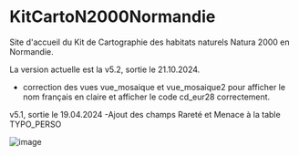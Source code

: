 # KitCartoN2000Normandie
Site d'accueil du Kit de Cartographie des habitats naturels Natura 2000 en Normandie.

La version actuelle est la v5.2, sortie le 21.10.2024.
- correction des vues vue_mosaique et vue_mosaique2 pour afficher le nom français en claire et afficher le code cd_eur28 correctement.

v5.1, sortie le 19.04.2024
-Ajout des champs Rareté et Menace à la table TYPO_PERSO

![image](https://github.com/JulienDefe/KitCartoN2000Normandie/assets/150437136/931b51d1-d72c-4397-90e6-bc6c3cba3ee5)
